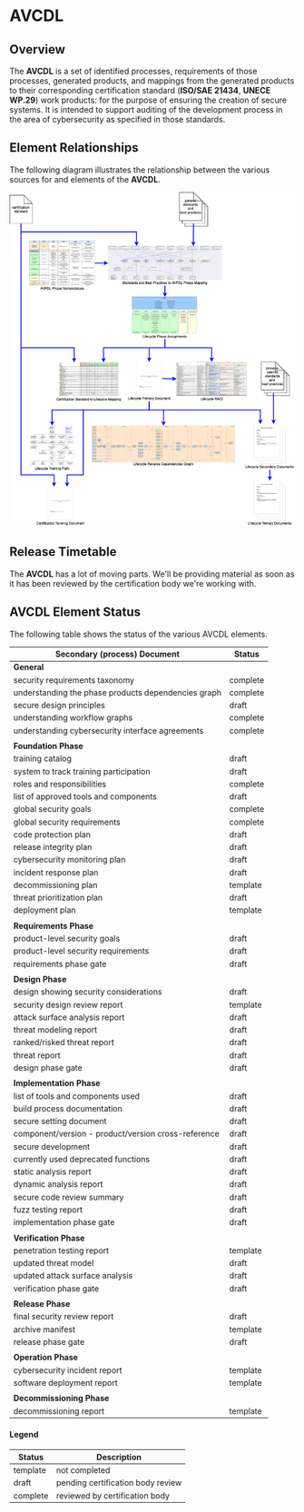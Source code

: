# AVCDL

## Overview

The **AVCDL** is a set of identified processes, requirements of those processes, generated products,
and mappings from the generated products to their corresponding certification standard (**ISO/SAE 21434**,
**UNECE WP.29**) work products: for the purpose of ensuring the creation of secure systems. It is intended
to support auditing of the development process in the area of cybersecurity as specified in those standards.

## Element Relationships

The following diagram illustrates the relationship between the various sources for and elements of the **AVCDL**.

![lifecycle creation flow](./reference_documents/misc/images/processed/lifecycle%20creation%20flow.png)

## Release Timetable

The **AVCDL** has a lot of moving parts. We'll be providing material as soon as it has been reviewed by the certification body we're working with.

## AVCDL Element Status

The following table shows the status of the various AVCDL elements.

| Secondary (process) Document                        | Status   |
|-----------------------------------------------------|----------|
| **General**                                         |          |
| security requirements taxonomy                      | complete |
| understanding the phase products dependencies graph | complete |
| secure design principles                            | draft    |
| understanding workflow graphs                       | complete |
| understanding cybersecurity interface agreements    | complete |
|                                                     |          |
| **Foundation Phase**                                |          |
| training catalog                                    | draft    |
| system to track training participation              | draft    |
| roles and responsibilities                          | complete |
| list of approved tools and components               | draft    |
| global security goals                               | complete |
| global security requirements                        | complete |
| code protection plan                                | draft    |
| release integrity plan                              | draft    |
| cybersecurity monitoring plan                       | draft    |
| incident response plan                              | draft    |
| decommissioning plan                                | template |
| threat prioritization plan                          | draft    |
| deployment plan                                     | template |
|                                                     |          |
| **Requirements Phase**                              |          |
| product-level security goals                        | draft    |
| product-level security requirements                 | draft    |
| requirements phase gate                             | draft    |
|                                                     |          |
| **Design Phase**                                    |          |
| design showing security considerations              | draft    |
| security design review report                       | template |
| attack surface analysis report                      | draft    |
| threat modeling report                              | draft    |
| ranked/risked threat report                         | draft    |
| threat report                                       | draft    |
| design phase gate                                   | draft    |
|                                                     |          |
| **Implementation Phase**                            |          |
| list of tools and components used                   | draft    |
| build process documentation                         | draft    |
| secure setting document                             | draft    |
| component/version - product/version cross-reference | draft    |
| secure development                                  | draft    |
| currently used deprecated functions                 | draft    |
| static analysis report                              | draft    |
| dynamic analysis report                             | draft    |
| secure code review summary                          | draft    |
| fuzz testing report                                 | draft    |
| implementation phase gate                           | draft    |
|                                                     |          |
| **Verification Phase**                              |          |
| penetration testing report                          | template |
| updated threat model                                | draft    |
| updated attack surface analysis                     | draft    |
| verification phase gate                             | draft    |
|                                                     |          |
| **Release Phase**                                   |          |
| final security review report                        | draft    |
| archive manifest                                    | template |
| release phase gate                                  | draft    |
|                                                     |          |
| **Operation Phase**                                 |          |
| cybersecurity incident report                       | template |
| software deployment report                          | template |
|                                                     |          |
| **Decommissioning Phase**                           |          |
| decommissioning report                              | template |

#### Legend

| Status   | Description                       |
|----------|-----------------------------------|
| template | not completed                     |
| draft    | pending certification body review |
| complete | reviewed by certification body    |
